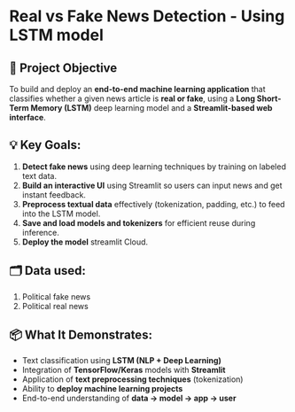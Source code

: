 # Real vs Fake News Detection - Using LSTM model

## 🎯 **Project Objective**

To build and deploy an **end-to-end machine learning application** that classifies whether a given news article is **real or fake**, using a **Long Short-Term Memory (LSTM)** deep learning model and a **Streamlit-based web interface**.


## 💡 Key Goals:

1. **Detect fake news** using deep learning techniques by training on labeled text data.
2. **Build an interactive UI** using Streamlit so users can input news and get instant feedback.
3. **Preprocess textual data** effectively (tokenization, padding, etc.) to feed into the LSTM model.
4. **Save and load models and tokenizers** for efficient reuse during inference.
5. **Deploy the model** streamlit Cloud.

## 🗂️ Data used:
1. Political fake news
2. Political real news 


## 📦 What It Demonstrates:

* Text classification using **LSTM (NLP + Deep Learning)**
* Integration of **TensorFlow/Keras** models with **Streamlit**
* Application of **text preprocessing techniques** (tokenization)
* Ability to **deploy machine learning projects**
* End-to-end understanding of **data → model → app → user**
